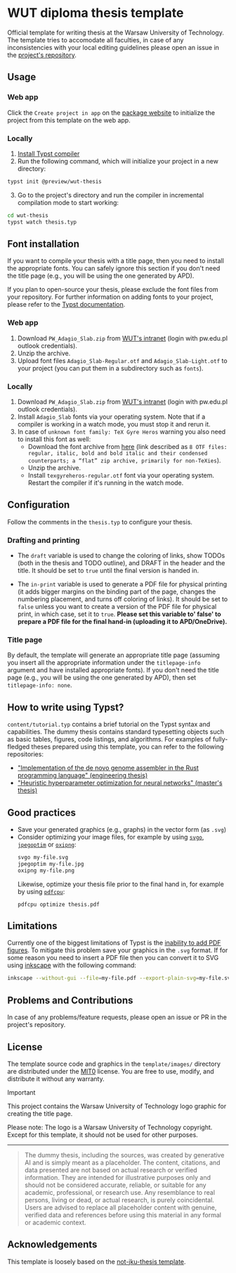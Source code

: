 # WUT diploma thesis template

Official template for writing thesis at the Warsaw University of Technology. The
template tries to accomodate all faculties, in case of any inconsistencies with your
local editing guidelines please open an issue in the [project's
repository](https://github.com/fuine/wut-thesis-typst).

## Usage

### Web app

Click the `Create project in app` on the [package website](https://typst.app/universe/package/wut-thesis) to initialize the project from this template on the web app.

### Locally

1. [Install Typst compiler](https://github.com/typst/typst#installation)
2. Run the following command, which will initialize your project in a new directory:
```bash
typst init @preview/wut-thesis
```
3. Go to the project's directory and run the compiler in incremental compilation mode to start working:
```bash
cd wut-thesis
typst watch thesis.typ
```

## Font installation
If you want to compile your thesis with a title page, then you need to install the
appropriate fonts. You can safely ignore this section if you don't need the title page
(e.g., you will be using the one generated by APD).

If you plan to open-source your thesis, please exclude the font files from your
repository. For further information on adding fonts to your project, please refer to the
[Typst documentation](https://typst.app/docs/reference/text/text/#parameters-font).

### Web app
1. Download `PW_Adagio_Slab.zip` from [WUT's intranet](https://intranet.pw.edu.pl/promocja/Shared%20Documents/Identyfikacja%20wizualna/Kroje%20pism) (login with pw.edu.pl outlook credentials).
2. Unzip the archive.
3. Upload font files `Adagio_Slab-Regular.otf` and `Adagio_Slab-Light.otf` to your
   project (you can put them in a subdirectory such as `fonts`).

### Locally
1. Download `PW_Adagio_Slab.zip` from [WUT's intranet](https://intranet.pw.edu.pl/promocja/Shared%20Documents/Identyfikacja%20wizualna/Kroje%20pism) (login with pw.edu.pl outlook credentials).
2. Install `Adagio_Slab` fonts via your operating system. Note that if a compiler is
   working in a watch mode, you must stop it and rerun it.
3. In case of `unknown font family: TeX Gyre Heros` warning you also need to install
   this font as well:
    * Download the font archive from
      [here](https://www.gust.org.pl/projects/e-foundry/tex-gyre/heros) (link described
      as `8 OTF files: regular, italic, bold and bold italic and their condensed
      counterparts; a “flat” zip archive, primarily for non-TeXies`).
    * Unzip the archive.
    * Install `texgyreheros-regular.otf` font via your operating system. Restart the
      compiler if it's running in the watch mode.

## Configuration
Follow the comments in the `thesis.typ` to configure your thesis.

### Drafting and printing
* The `draft` variable is used to change the coloring of links, show TODOs (both in the
  thesis and TODO outline), and DRAFT in the header and the title. It should be set to
  `true` until the final version is handed in.

* The `in-print` variable is used to generate a PDF file for physical printing (it adds
  bigger margins on the binding part of the page, changes the numbering placement, and
  turns off coloring of links). It should be set to `false` unless you want to create a
  version of the PDF file for physical print, in which case, set it to `true`. **Please
  set this variable to' false' to prepare a PDF file for the final hand-in (uploading it
  to APD/OneDrive).**

### Title page
By default, the template will generate an appropriate title page (assuming you insert
all the appropriate information under the `titlepage-info` argument and have installed
appropriate fonts). If you don't need the title page (e.g., you will be using the one
generated by APD), then set `titlepage-info: none`.

## How to write using Typst?

`content/tutorial.typ` contains a brief tutorial on the Typst syntax and capabilities.
The dummy thesis contains standard typesetting objects such as basic tables,
figures, code listings, and algorithms. For examples of fully-fledged theses prepared
using this template, you can refer to the following repositories:

- ["Implementation of the de novo genome assembler in the Rust programming language" (engineering thesis)](https://github.com/fuine/eng-thesis-typst/)
- ["Heuristic hyperparameter optimization for neural networks" (master's thesis)](https://github.com/fuine/msc-thesis-typst/)

## Good practices
* Save your generated graphics (e.g., graphs) in the vector form (as `.svg`)
* Consider optimizing your image files, for example by using [`svgo`](https://svgo.dev/), [`jpegoptim`](https://github.com/tjko/jpegoptim) or [`oxipng`](https://github.com/oxipng/oxipng):
    ```bash
    svgo my-file.svg
    jpegoptim my-file.jpg
    oxipng my-file.png
    ```
    Likewise, optimize your thesis file prior to the final hand in, for example by using
    [`pdfcpu`](https://github.com/pdfcpu/pdfcpu):
    ```
    pdfcpu optimize thesis.pdf
    ```

## Limitations
Currently one of the biggest limitations of Typst is the [inability to add PDF
figures](https://github.com/typst/typst/issues/145). To mitigate this problem save
your graphics in the `.svg` format. If for some reason you need to insert a PDF file then you
can convert it to SVG using [inkscape](https://inkscape.org/) with the following command:
```bash
inkscape --without-gui --file=my-file.pdf --export-plain-svg=my-file.svg
```

## Problems and Contributions
In case of any problems/feature requests, please open an issue or PR in the project's
repository.

## License
The template source code and graphics in the `template/images/` directory are distributed under the [MIT0](https://github.com/aws/mit-0/blob/master/MIT-0) license. You are free to use, modify, and distribute it without any warranty.

> [!IMPORTANT]
>
> This project contains the Warsaw University of Technology logo graphic for creating the title page.
>
> Please note: The logo is a Warsaw University of Technology copyright. Except for this template, it should not be used for other purposes.

---

> The dummy thesis, including the sources, was created by generative AI and is simply meant as a placeholder. The content, citations, and data presented are not based on actual research or verified information. They are intended for illustrative purposes only and should not be considered accurate, reliable, or suitable for any academic, professional, or research use. Any resemblance to real persons, living or dead, or actual research, is purely coincidental. Users are advised to replace all placeholder content with genuine, verified data and references before using this material in any formal or academic context.

## Acknowledgements
This template is loosely based on the [not-jku-thesis template](https://typst.app/universe/package/not-jku-thesis).
